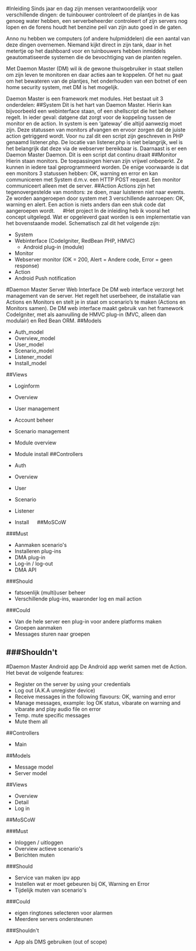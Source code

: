 #Inleiding
Sinds jaar en dag zijn mensen verantwoordelijk voor verschillende dingen: de tuinbouwer controleert of de plantjes in de kas genoeg water hebben, een serverbeheerder controleert of zijn servers nog lopen en de forens houdt het benzine peil van zijn auto goed in de gaten. 

Anno nu hebben we computers (of andere hulpmiddelen) die een aantal van deze dingen overnemen. Niemand kijkt direct in zijn tank, daar in het metertje op het dashboard voor en tuinbouwers hebben inmiddels geautomatiseerde systemen die de bevochtiging van de planten regelen. 

Met Daemon Master (DM) wil ik de gewone thuisgebruiker in staat stellen om zijn leven te monitoren en daar acties aan te koppelen. Of het nu gaat om het bewateren van de plantjes, het onderhouden van een botnet of een home security system, met DM is het mogelijk.

Daemon Master is een framework met modules. Het bestaat uit 3 onderdelen:
##System
Dit is het hart van Daemon Master. Hierin kan bijvoorbeeld een webinterface staan, of een shellscript die het beheer regelt. In ieder geval: datgene dat zorgt voor de koppeling tussen de monitor en de action. In system is een ‘gateway’ die altijd aanwezig moet zijn. Deze statussen van monitors afvangen en ervoor zorgen dat de juiste action getriggerd wordt. Voor nu zal dit een script zijn geschreven in PHP genaamd listener.php. De locatie van listener.php is niet belangrijk, wel is het belangrijk dat deze via de webserver bereikbaar is. Daarnaast is er een Daemon Master Daemon. Dit is een script dat continu draait 
##Monitor
Hierin staan monitors. De toepassingen hiervan zijn vrijwel onbeperkt. Ze kunnen in iedere taal geprogrammeerd worden. De enige voorwaarde is dat een monitors 3 statussen hebben: OK, warning en error en kan communiceren met System d.m.v. een HTTP POST request. Een monitor communiceert alleen met de server. 
##Action
Actions zijn het tegenovergestelde van monitors: ze doen, maar luisteren niet naar events. Ze worden aangeroepen door system met 3 verschillende aanroepen: OK, warning en alert. Een action is niets anders dan een stuk code dat aangeroepen wordt. 
 
#Het project
In de inleiding heb ik vooral het concept uitgelegd. Wat er opgeleverd gaat worden is een implementatie van het bovenstaande model. Schematisch zal dit het volgende zijn:
-  System
  -	Webinterface (CodeIgniter, RedBean PHP, HMVC)
      -	Android plug-in (module)
-	Monitor
  -	Webserver monitor (OK = 200, Alert = Andere code, Error = geen response)
-	Action
  -	Android Push notification

#Daemon Master Server Web Interface
De DM web interface verzorgt het management van de server. Het regelt het userbeheer, de installatie van Actions en Monitors en stelt je in staat om scenario’s te maken (Actions en Monitors samen). 
De DM web interface maakt gebruik van het framework CodeIgniter, met als aanvulling de HMVC plug-in (MVC, alleen dan modulair) en Red Bean ORM. 
##Models
-	Auth_model
-	Overview_model
-	User_model
-	Scenario_model
-	Listener_model
-	Install_model
 
##Views
-	Loginform
-	Overview
-	User management
-	Account beheer
-	Scenario management
-	Module overview
-	Module install
##Controllers

-	Auth
-	Overview
-	User
-	Scenario
-	Listener
-	Install
 
##MoSCoW

###Must
- Aanmaken scenario's
- Installeren plug-ins
- DMA plug-in
- Log-in / log-out
- DMA API

###Should
- fatsoenlijk (multi)user beheer
- Verschillende plug-ins, waaronder log en mail action

###Could
- Van de hele server een plug-in voor andere platforms maken
- Groepen aanmaken
- Messages sturen naar groepen

###Shouldn't
- 

#Daemon Master Android app
De Android app werkt samen met de Action. Het bevat de volgende features:

-	Register on the server by using your credentials
-	Log out (A.K.A unregister device)
-	Receive messages in the following flavours: OK, warning and error
-	Manage messages, example: log OK status, vibarate on warning and vibarate and play audio file on error
-	Temp. mute specific messages
-	Mute them all

##Controllers
-	Main

##Models
-	Message model
-	Server model

##Views
-	Overview
-	Detail
-	Log in

##MoSCoW

###Must
- Inloggen / uitloggen
- Overview actieve scenario's
- Berichten muten

###Should
- Service van maken ipv app
- Instellen wat er moet gebeuren bij OK, Warning en Error
- Tijdelijk muten van scenario's

###Could
- eigen ringtones selecteren voor alarmen
- Meerdere servers ondersteunen

###Shouldn't
- App als DMS gebruiken (out of scope)
